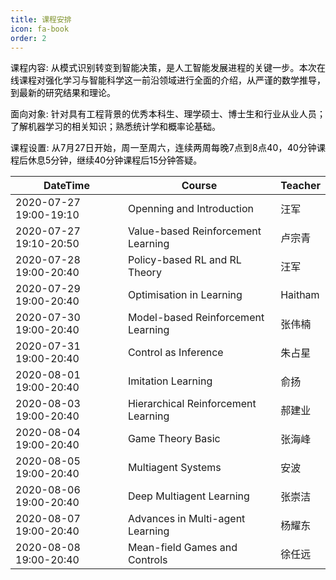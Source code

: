 ```yaml
---
title: 课程安排
icon: fa-book
order: 2
---
```


<p style="text-align:justify; text-justify:inter-ideograph;color: black">课程内容: 从模式识别转变到智能决策，是人工智能发展进程的关键一步。本次在线课程对强化学习与智能科学这一前沿领域进行全面的介绍，从严谨的数学推导，到最新的研究结果和理论。</p>

<p style="text-align:justify; text-justify:inter-ideograph;color: black">面向对象: 针对具有工程背景的优秀本科生、理学硕士、博士生和行业从业人员；了解机器学习的相关知识；熟悉统计学和概率论基础。</p>

<p style="text-align:justify; text-justify:inter-ideograph;color: black">课程设置: 从7月27日开始，周一至周六，连续两周每晚7点到8点40，40分钟课程后休息5分钟，继续40分钟课程后15分钟答疑。</p>

<div class="table-wrapper">
  <table><font color="black">
    <thead>
      <tr>
        <th>DateTime</th>
        <th>Course</th>
        <th>Teacher</th>
      </tr>
    </thead>
    <tbody>
      <tr>
        <td>2020-07-27 19:00-19:10</td>
        <td>Openning and Introduction</td>
        <td>汪军</td>
      </tr>
      <tr>
        <td>2020-07-27 19:10-20:50</td>
        <td>Value-based Reinforcement Learning</td>
        <td>卢宗青</td>
      </tr>
      <tr>
        <td>2020-07-28 19:00-20:40</td>
        <td>Policy-based RL and RL Theory</td>
        <td>汪军</td>
      </tr>
      <tr>
        <td>2020-07-29 19:00-20:40</td>
        <td>Optimisation in Learning</td>
        <td>Haitham</td>
      </tr>
      <tr>
        <td>2020-07-30 19:00-20:40</td>
        <td>Model-based Reinforcement Learning</td>
        <td>张伟楠</td>
      </tr>
      <tr>
        <td>2020-07-31 19:00-20:40</td>
        <td>Control as Inference</td>
        <td>朱占星</td>
      </tr>
      <tr>
        <td>2020-08-01 19:00-20:40</td>
        <td>Imitation Learning</td>
        <td>俞扬</td>
      </tr>
      <tr>
        <td>2020-08-03 19:00-20:40</td>
        <td>Hierarchical Reinforcement Learning</td>
        <td>郝建业</td>
      </tr>
      <tr>
        <td>2020-08-04 19:00-20:40</td>
        <td>Game Theory Basic</td>
        <td>张海峰</td>
      </tr>
      <tr>
        <td>2020-08-05 19:00-20:40</td>
        <td>Multiagent Systems</td>
        <td>安波</td>
      </tr>
      <tr>
        <td>2020-08-06 19:00-20:40</td>
        <td>Deep Multiagent Learning</td>
        <td>张崇洁</td>
      </tr>
      <tr>
        <td>2020-08-07 19:00-20:40</td>
        <td>Advances in Multi-agent Learning</td>
        <td>杨耀东</td>
      </tr>
      <tr>
        <td>2020-08-08 19:00-20:40</td>
        <td>Mean-field Games and Controls</td>
        <td>徐任远</td>
      </tr>
    </tbody>
  </font></table>
</div>